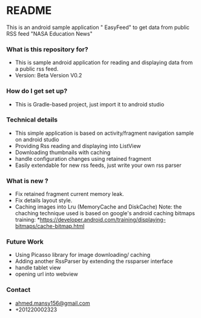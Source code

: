# README #

This is an android sample application " EasyFeed" to get data from public RSS feed "NASA Education News"

### What is this repository for? ###

* This is sample android application for reading and displaying data from a public rss feed.
* Version: Beta Version V0.2

### How do I get set up? ###

* This is Gradle-based project, just import it to android studio

### Technical details ###

* This simple application is based on activity/fragment navigation sample on android studio
* Providing Rss reading and displaying into ListView
* Downloading thumbnails with caching
* handle configuration changes using retained fragment
* Easily extendable for new rss feeds, just write your own rss parser

### What is new ? ###

* Fix retained fragment current memory leak.
* Fix details layout style.
* Caching images into Lru (MemoryCache and DiskCache)
Note: the chaching technique used is based on google's android caching bitmaps training:
*https://developer.android.com/training/displaying-bitmaps/cache-bitmap.html

### Future Work ###

* Using Picasso library for image downloading/ caching
* Adding another RssParser by extending the rssparser interface
* handle tablet view
* opening url into webview


### Contact ###
* ahmed.mansy156@gmail.com
* +201220002323